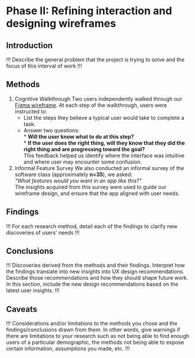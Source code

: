 # Phase II: Refining interaction and designing wireframes

## Introduction

!!! Describe the general problem that the project is trying to solve and the focus of this interval of work !!!

## Methods

1. Cognitive Walkthrough
   Two users independently walked through our [Figma wireframe](https://www.figma.com/design/jhDGKQwlUj8O7kmT1LcQr2/WireFrame_2?node-id=0-1&p=f&t=7lfkEIRinDBzvPLv-0). At each step of the walkthrough, users were instructed to:
      * List the steps they believe a typical user would take to complete a task.
      * Answer two questions:<br/>
            * **Will the user know what to do at this step?** <br/>
            * **If the user does the right thing, will they know that they did the right thing and are progressing toward the goal?**<br/>
   This feedback helped us identify where the interface was intuitive and where user may encounter some confusion.
2. Informal Feature Survey
   We also conducted an informal survey of the software class (approximately **n=35**), we asked:<br/>
   _"What features would you want in an app like this?"_ <br/>
   The insights acquired from this survey were used to guide our wireframe design, and ensure that the app aligned with user needs.

## Findings

!!! For each research method, detail each of the findings to clarify new discoveries of users' needs !!!

## Conclusions

!!! Discoveries derived from the methods and their findings. Interpret how the findings translate into new insights into UX design recommendations. Describe those recommendations and how they should shape future work. In this section, include the new design recommendations based on the latest user insights. !!!

## Caveats

!!! Considerations and/or limitations to the methods you chose and the findings/conclusions drawn from them. In other words, give warnings if there are limitations to your research such as not being able to find enough users of a particular demographic, the methods not being able to expose certain information, assumptions you made, etc. !!!
